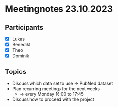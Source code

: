 # Meetingnotes 23.10.2023

## Participants
* [X] Lukas
* [X] Benedikt
* [X] Theo
* [X] Dominik

## Topics
* Discuss which data set to use -> PubMed dataset
* Plan recurring meetings for the next weeks
    * -> every Monday 16:00 to 17:45
* Discuss how to proceed with the project
